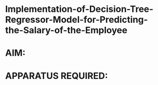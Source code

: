# Implementation-of-Decision-Tree-Regressor-Model-for-Predicting-the-Salary-of-the-Employee

# AIM:



# APPARATUS REQUIRED:

